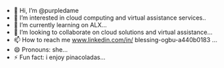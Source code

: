 - 👋 Hi, I’m @purpledame
- 👀 I’m interested in cloud computing and virtual assistance services..
- 🌱 I’m currently learning on  ALX...
- 💞️ I’m looking to collaborate on cloud solutions and virtual assistance...
- 📫 How to reach me www.linkedin.com/in/
blessing-ogbu-a440b0183
...
- 😄 Pronouns: she...
- ⚡ Fun fact: i enjoy pinacoladas...

<!---
purpledame/purpledame is a ✨ special ✨ repository because its `README.md` (this file) appears on your GitHub profile.
You can click the Preview link to take a look at your changes.
--->
